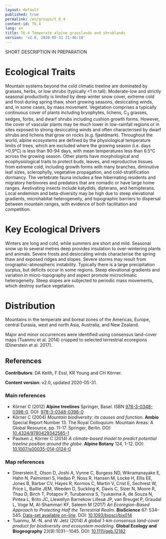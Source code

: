 ```yaml
---
layout: default
published: true
permalink: /en/groups/t_6_4
content-id: T6.4
lang: en
title: T6.4 Temperate alpine grasslands and shrublands
version: 'v2.0, 2020-05-31 21:46:10'
---
```


SHORT DESCRIPTION IN PREPARATION

# Ecological Traits
 
Mountain systems beyond the cold climatic treeline are dominated by grasses, herbs, or low shrubs (typically <1 m tall). Moderate-low and strictly seasonal productivity is limited by deep winter snow cover, extreme cold and frost during spring thaw, short growing seasons, desiccating winds, and, in some cases, by mass movement. Vegetation comprises a typically continuous cover of plants including bryophytes, lichens, C<sub>3</sub> grasses, sedges, forbs, and dwarf shrubs including cushion growth forms. However, the cover of vascular plants may be much lower in low-rainfall regions or in sites exposed to strong desiccating winds and often characterised by dwarf shrubs and lichens that grow on rocks (e.g. fjaeldmark). Throughout the world, alpine ecosystems are defined by the physiological temperature limits of trees, which are excluded where the growing season (i.e. days >0.9°C) is less than 90-94 days, with mean temperatures less than 6.5°C across the growing season. Other plants have morphological and ecophysiological traits to protect buds, leaves, and reproductive tissues from extreme cold, including growth forms with many branches, diminutive leaf sizes, sclerophylly, vegetative propagation, and cold-stratification dormancy. The vertebrate fauna includes a few hibernating residents and migratory herbivores and predators that are nomadic or have large home ranges. Aestivating insects include katydids, dipterans, and hemipterans. Local endemism and beta-diversity may be high due to steep elevational gradients, microhabitat heterogeneity, and topographic barriers to dispersal between mountain ranges, with evidence of both facilitation and competition.
 
# Key Ecological Drivers
 
Winters are long and cold, while summers are short and mild. Seasonal snow up to several metres deep provides insulation to over-wintering plants and animals. Severe frosts and desiccating winds characterise the spring thaw and exposed ridges and slopes. Severe storms may result from orographic-atmospheric instability. Typically there is a large precipitation surplus, but deficits occur in some regions. Steep elevational gradients and variation in micro-topography and aspect promote microclimatic heterogeneity. Steep slopes are subjected to periodic mass movements, which destroy surface vegetation.
 
# Distribution
 
Mountains in the temperate and boreal zones of the Americas, Europe, central Eurasia, west and north Asia, Australia, and New Zealand.

Major and minor occurrences were identified using consensus land-cover maps (Tuanmu et al. 2014) cropped to selected terrestrial ecoregions (Dinerstein et al. 2017).

## References

**Contributors**: DA Keith, F Essl, KR Young and CH Körner.

**Content version**: v2.0, updated 2020-05-31.

### Main references
* Körner C (2012) **Alpine treelines** Springer, Basel. ISBN [978-3-0348-0396-0](https://www.springer.com/978-3-0348-0396-0). DOI: [978-3-0348-0396-0](http://doi.org/978-3-0348-0396-0)
* Körner C  (2004) *Mountain biodiversity: its causes and function*. **Ambio** Special Report Number 13. The Royal Colloquium: Mountain Areas: A Global Resource, pp. 11-17. Springer, Berlin. DOI: [10.4324/9780429342585-1](http://doi.org/10.4324/9780429342585-1)
* Paulsen J, Körner C (2014) *A climate-based model to predict potential treeline position around the globe*. **Alpine Botany** 124, 1-12. DOI: [10.1007/s00035-014-0124-0](http://doi.org/10.1007/s00035-014-0124-0)

### Map references
* Dinerstein E, Olson D, Joshi A, Vynne C, Burgess ND, Wikramanayake E, Hahn N, Palminteri S, Hedao P, Noss R, Hansen M, Locke H, Ellis EE, Jones B, Barber CV, Hayes R, Kormos C, Martin V, Crist E, Sechrest W, Price L, Baillie JEM, Weeden D, Suckling K, Davis C, Sizer N, Moore R, Thau D, Birch T, Potapov P, Turubanova S, Tyukavina A, de Souza N, Pintea L, Brito JC, Llewellyn Barnekow Lillesø JP, van Breugel P, Graudal L, Voge M, Al-Shammari KF, Saleem M  (2017) *An Ecoregion-Based Approach to Protecting Half the Terrestrial Realm*. **BioScience** 67: 534–545. [Data-set available on-line](https://ecoregions2017.appspot.com/). DOI: [10.1093/biosci/bix014](http://doi.org/10.1093/biosci/bix014)
* Tuanmu, M.-N. and W. Jetz (2014) *A global 1-km consensus land-cover product for biodiversity and ecosystem modeling*. **Global Ecology and Biogeography** 23(9):1031--1045. DOI: [10.1111/geb.12182](http://doi.org/10.1111/geb.12182)
